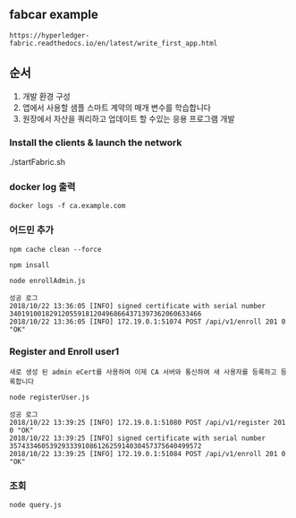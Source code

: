 ## fabcar example
    https://hyperledger-fabric.readthedocs.io/en/latest/write_first_app.html

## 순서
   1) 개발 환경 구성 
   2) 앱에서 사용할 샘플 스마트 계약의 매개 변수를 학습합니다
   3) 원장에서 자산을 쿼리하고 업데이트 할 수있는 응용 프로그램 개발
   
   
### Install the clients & launch the network

   ./startFabric.sh
   
### docker log 출력

    docker logs -f ca.example.com
   
### 어드민 추가

    npm cache clean --force
    
    npm insall
 
    node enrollAdmin.js
    
    성공 로그 
    2018/10/22 13:36:05 [INFO] signed certificate with serial number 340191001829120559181204968664371397362060633466
    2018/10/22 13:36:05 [INFO] 172.19.0.1:51074 POST /api/v1/enroll 201 0 "OK"
    
### Register and Enroll user1
    새로 생성 된 admin eCert를 사용하여 이제 CA 서버와 통신하여 새 사용자를 등록하고 등록합니다
    
    node registerUser.js
    
    성공 로그
    2018/10/22 13:39:25 [INFO] 172.19.0.1:51080 POST /api/v1/register 201 0 "OK"
    2018/10/22 13:39:25 [INFO] signed certificate with serial number 357433460539293339108612625914030457375640499572
    2018/10/22 13:39:25 [INFO] 172.19.0.1:51084 POST /api/v1/enroll 201 0 "OK"


### 조회
    
    node query.js
    
###

    
    